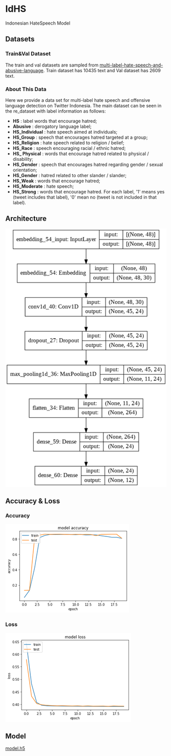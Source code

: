 # IdHS
Indonesian HateSpeech Model

## Datasets

### Train&Val Dataset
The train and val datasets are sampled from [multi-label-hate-speech-and-abusive-language](https://github.com/okkyibrohim/id-multi-label-hate-speech-and-abusive-language-detection).
Train dataset has 10435 text and Val dataset has 2609 text.

### About This Data
Here we provide a data set for multi-label hate speech and offensive language detection on Twitter Indonesia. The main dataset can be seen in the re_dataset with label information as follows:

* **HS** : label words that encourage hatred;
* **Abusive** : derogatory language label;
* **HS_Individual** : hate speech aimed at individuals;
* **HS_Group** : speech that encourages hatred targeted at a group;
* **HS_Religion** : hate speech related to religion / belief;
* **HS_Race** : speech encouraging racial / ethnic hatred;
* **HS_ Physical** : words that encourage hatred related to physical / disability;
* **HS_Gender** : speech that encourages hatred regarding gender / sexual orientation;
* **HS_Gender** : hatred related to other slander / slander;
* **HS_Weak** : words that encourage hatred;
* **HS_Moderate** : hate speech;
* **HS_Strong** : words that encourage hatred.
For each label, '1' means yes (tweet includes that label), '0' mean no (tweet is not included in that label).


## Architecture

![alt text](https://github.com/aryawicaksana/idhs/blob/main/archi.png?raw=true)

## Accuracy & Loss

### Accuracy
![alt text](https://github.com/aryawicaksana/idhs/blob/main/accuracy.png?raw=true)

### Loss
![alt text](https://github.com/aryawicaksana/idhs/blob/main/loss.png?raw=true)


## Model

[model.h5](https://github.com/aryawicaksana/idhs/blob/main/abusivetext_best_model.h5)
